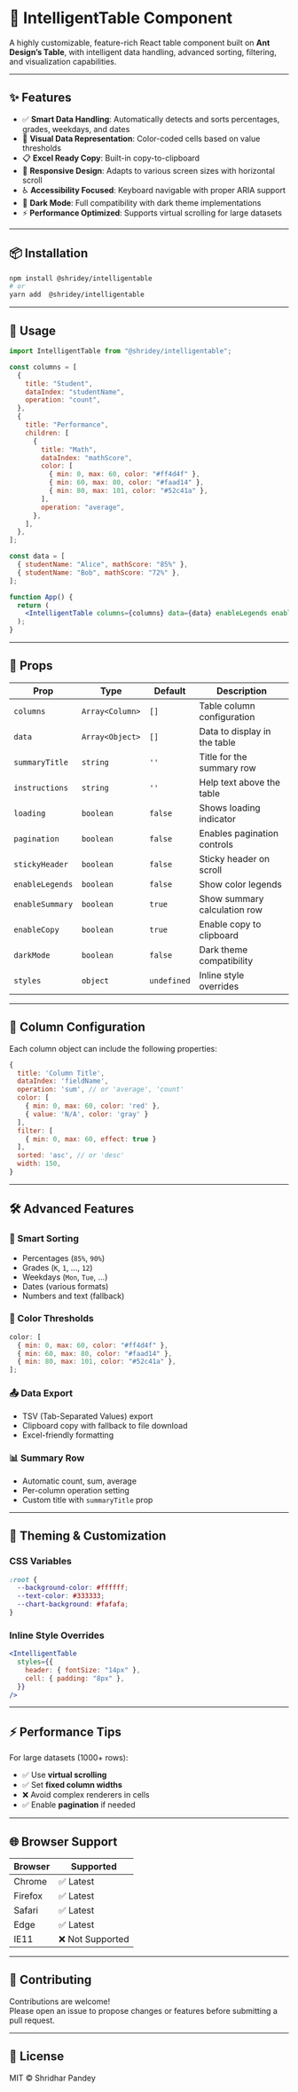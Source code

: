 # 🧠 IntelligentTable Component

<!-- ![IntelligentTable Demo](https://demo-image-url.png) -->

A highly customizable, feature-rich React table component built on **Ant Design’s Table**, with intelligent data handling, advanced sorting, filtering, and visualization capabilities.

---

## ✨ Features

- ✅ **Smart Data Handling**: Automatically detects and sorts percentages, grades, weekdays, and dates
- 🎨 **Visual Data Representation**: Color-coded cells based on value thresholds
- 📋 **Excel Ready Copy**: Built-in copy-to-clipboard
- 📱 **Responsive Design**: Adapts to various screen sizes with horizontal scroll
- ♿ **Accessibility Focused**: Keyboard navigable with proper ARIA support
- 🌙 **Dark Mode**: Full compatibility with dark theme implementations
- ⚡ **Performance Optimized**: Supports virtual scrolling for large datasets

---

## 📦 Installation

```bash
npm install @shridey/intelligentable
# or
yarn add  @shridey/intelligentable
```

---

## 🚀 Usage

```jsx
import IntelligentTable from "@shridey/intelligentable";

const columns = [
  {
    title: "Student",
    dataIndex: "studentName",
    operation: "count",
  },
  {
    title: "Performance",
    children: [
      {
        title: "Math",
        dataIndex: "mathScore",
        color: [
          { min: 0, max: 60, color: "#ff4d4f" },
          { min: 60, max: 80, color: "#faad14" },
          { min: 80, max: 101, color: "#52c41a" },
        ],
        operation: "average",
      },
    ],
  },
];

const data = [
  { studentName: "Alice", mathScore: "85%" },
  { studentName: "Bob", mathScore: "72%" },
];

function App() {
  return (
    <IntelligentTable columns={columns} data={data} enableLegends enableCopy />
  );
}
```

---

## 🔧 Props

| Prop            | Type            | Default     | Description                  |
| --------------- | --------------- | ----------- | ---------------------------- |
| `columns`       | `Array<Column>` | `[]`        | Table column configuration   |
| `data`          | `Array<Object>` | `[]`        | Data to display in the table |
| `summaryTitle`  | `string`        | `''`        | Title for the summary row    |
| `instructions`  | `string`        | `''`        | Help text above the table    |
| `loading`       | `boolean`       | `false`     | Shows loading indicator      |
| `pagination`    | `boolean`       | `false`     | Enables pagination controls  |
| `stickyHeader`  | `boolean`       | `false`     | Sticky header on scroll      |
| `enableLegends` | `boolean`       | `false`     | Show color legends           |
| `enableSummary` | `boolean`       | `true`      | Show summary calculation row |
| `enableCopy`    | `boolean`       | `true`      | Enable copy to clipboard     |
| `darkMode`      | `boolean`       | `false`     | Dark theme compatibility     |
| `styles`        | `object`        | `undefined` | Inline style overrides       |

---

## 🧱 Column Configuration

Each column object can include the following properties:

```js
{
  title: 'Column Title',
  dataIndex: 'fieldName',
  operation: 'sum', // or 'average', 'count'
  color: [
    { min: 0, max: 60, color: 'red' },
    { value: 'N/A', color: 'gray' }
  ],
  filter: [
    { min: 0, max: 60, effect: true }
  ],
  sorted: 'asc', // or 'desc'
  width: 150,
}
```

---

## 🛠 Advanced Features

### 🔁 Smart Sorting

- Percentages (`85%`, `90%`)
- Grades (`K`, `1`, ..., `12`)
- Weekdays (`Mon`, `Tue`, ...)
- Dates (various formats)
- Numbers and text (fallback)

### 🎨 Color Thresholds

```js
color: [
  { min: 0, max: 60, color: "#ff4d4f" },
  { min: 60, max: 80, color: "#faad14" },
  { min: 80, max: 101, color: "#52c41a" },
];
```

### 📤 Data Export

- TSV (Tab-Separated Values) export
- Clipboard copy with fallback to file download
- Excel-friendly formatting

### 📊 Summary Row

- Automatic count, sum, average
- Per-column operation setting
- Custom title with `summaryTitle` prop

---

## 🎨 Theming & Customization

### CSS Variables

```css
:root {
  --background-color: #ffffff;
  --text-color: #333333;
  --chart-background: #fafafa;
}
```

### Inline Style Overrides

```jsx
<IntelligentTable
  styles={{
    header: { fontSize: "14px" },
    cell: { padding: "8px" },
  }}
/>
```

---

## ⚡ Performance Tips

For large datasets (1000+ rows):

- ✅ Use **virtual scrolling**
- ✅ Set **fixed column widths**
- ❌ Avoid complex renderers in cells
- ✅ Enable **pagination** if needed

---

## 🌐 Browser Support

| Browser | Supported        |
| ------- | ---------------- |
| Chrome  | ✅ Latest        |
| Firefox | ✅ Latest        |
| Safari  | ✅ Latest        |
| Edge    | ✅ Latest        |
| IE11    | ❌ Not Supported |

---

## 🤝 Contributing

Contributions are welcome!  
Please open an issue to propose changes or features before submitting a pull request.

---

## 📄 License

MIT © Shridhar Pandey
